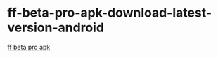 ﻿# ff-beta-pro-apk-download-latest-version-android
[ff beta pro apk](https://ff-beta-pro.apkmodjoy.org/)
